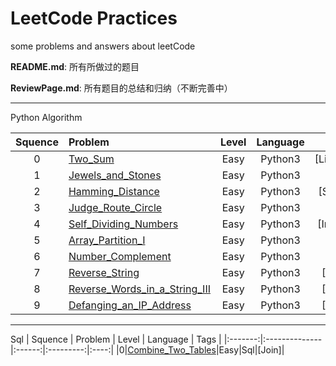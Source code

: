 # LeetCode Practices

some problems and answers about leetCode

**README.md**: 所有所做过的题目

**ReviewPage.md**: 所有题目的总结和归纳（不断完善中）

---

Python Algorithm

| Squence | Problem       | Level  | Language  | Tags |
|:-------:|:--------------|:------:|:---------:|:----:|
|0|[Two_Sum](https://github.com/Kelv1nYu/LeetCode_Practices/blob/master/Problems/Two_Sum.md)|Easy|Python3|[List,Dictionary]|
|1|[Jewels_and_Stones](https://github.com/Kelv1nYu/LeetCode_Practices/blob/master/Problems/Jewels_and_Stones.md)|Easy|Python3|[String]|
|2|[Hamming_Distance](https://github.com/Kelv1nYu/LeetCode_Practices/blob/master/Problems/Hamming_Distance.md)|Easy|Python3|[String,binary]|
|3|[Judge_Route_Circle](https://github.com/Kelv1nYu/LeetCode_Practices/blob/master/Problems/Judge_Route_Circle.md)|Easy|Python3|[String]|
|4|[Self_Dividing_Numbers](https://github.com/Kelv1nYu/LeetCode_Practices/blob/master/Problems/Self_Dividing_Numbers.md)|Easy|Python3|[Int,String,List]|
|5|[Array_Partition_I](https://github.com/Kelv1nYu/LeetCode_Practices/blob/master/Problems/Array_Partition_I.md)|Easy|Python3|[List]|
|6|[Number_Complement](https://github.com/Kelv1nYu/LeetCode_Practices/blob/master/Problems/Number_Complement.md)|Easy|Python3|[Bit,Binary]|
|7|[Reverse_String](https://github.com/Kelv1nYu/LeetCode_Practices/blob/master/Problems/Reverse_String.md)|Easy|Python3|[String,Slice]|
|8|[Reverse_Words_in_a_String_III](https://github.com/Kelv1nYu/LeetCode_Practices/blob/master/Problems/Reverse_Words_in_a_String_III.md)|Easy|Python3|[String,Slice]|
|9|[Defanging_an_IP_Address](https://github.com/Kelv1nYu/LeetCode_Practices/blob/master/Problems/Defanging_an_IP_Address.md)|Easy|Python3|[String,Slice]|

---

Sql
| Squence | Problem       | Level  | Language  | Tags |
|:-------:|:--------------|:------:|:---------:|:----:|
|0|[Combine_Two_Tables](https://github.com/Kelv1nYu/LeetCode_Practices/blob/master/Problems/Combine_Two_Tables.md)|Easy|Sql|[Join]|
